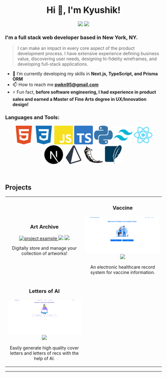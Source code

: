 <!-- <img src="images/cover.png" width="100%"> -->

<h1 align="center">Hi 👋, I'm Kyushik!</h1>

<p align="center">
  <!-- <a href="https://daniel-jkim.com/"><img src="https://img.shields.io/badge/website-feeddf?&style=for-the-badge&logo=react&logoColor=ed5c06"></a> -->
  <a href="mailto:pwkn95@gmail.com"><img src="https://img.shields.io/badge/email-feeddf?style=for-the-badge&logo=gmail&logoColor=f68d0e"></a>
  <a href="https://www.linkedin.com/in/pwknam/"><img src="https://img.shields.io/badge/Linkedin-feeddf?&style=for-the-badge&logo=linkedin&logoColor=f68d0e"></a>
  <!-- <a href="https://twitter.com/devdanielk"><img src="https://img.shields.io/badge/TWITTER-feeddf?&style=for-the-badge&logo=twitter&logoColor=ffc316"></a> -->

</p>

<h3 align="left">I'm a full stack web developer based in New York, NY.</h3>

> I can make an impact in every core aspect of the product development process. I have extensive experience defining business value, discovering user needs, designing hi-fidelity wireframes, and developing full-stack applications.

- 🌱 I’m currently developing my skills in **Next.js, TypeScript, and Prisma ORM**
- 📫 How to reach me **pwkn95@gmail.com**
- ⚡ Fun fact, **before software engineering, I had experience in product sales and earned a Master of Fine Arts degree in UX/Innovation design!**
  <br>

<h3 align="left">Languages and Tools:</h3>
<p align="left"> 
  <p align="center">
    <img src="photos/html_svg_test.svg"/>
    <img src="photos/css3 1.svg"/>
    <img src="photos/javascript (1) 1.svg"/>
    <img src="photos/typescript 1.svg"/>
    <img src="photos/python 1.svg"/>
    <img src="photos/tailwindcss 1.svg"/>
    <img src="photos/react 1.svg"/>
    <img src="photos/nextdotjs 1.svg"/>
    <img src="photos/prisma 1.svg"/>
    <img src="photos/flask 1.svg"/>
    <img src="photos/sqlite 1.svg"/>
</p>
<br>

<h2>Projects</h2>

<div align="center">
<table>
      <tr>
        <td width="50%">
          <h3 align="center">Art Archive</h3>
          <p align="center">
             <a href="https://github.com/pwknam/digital-art-archive" target="_blank" ref="noreferrer"> <img src="photos/new_art_archive.png" alt="project example"/> </a>
		<a href="https://github.com/pwknam/digital-art-archive" target="_blank" ref="noreferrer"><img src="https://img.shields.io/badge/Code-lightgrey?style=for-the-badge&logo=github"></a>
		<a href="https://digital-art-archive.vercel.app/" target="_blank" ref="noreferrer"><img src="https://img.shields.io/badge/Live-grey?style=for-the-badge"></a>
            <p align="center">
		Digitally store and manage your collection of artworks!
            </p>
          </p>
        </td>
	<td width="50%">
          <h3 align="center">Vaccine</h3>
          <p align="center">
            <a href="https://github.com/pwknam/vaccine" target="_blank" ref="noreferrer"> <img src="photos/new_vaccine.png"/> </a>
		<a href="https://github.com/pwknam/vaccine" target="_blank" ref="noreferrer"><img src="https://img.shields.io/badge/Code-lightgrey?style=for-the-badge&logo=github"></a>
		<!-- <a href="https://outpost.cyclic.app/" target="_blank" ref="noreferrer"><img src="https://img.shields.io/badge/Live-grey?style=for-the-badge"></a> -->
            <p align="center">
            An electronic healthcare record system for vaccine information.
            </p>
          </p>
        </td>
    </tr>
          <tr>
        <td width="50%">
          <h3 align="center">Letters of AI</h3>
          <p align="center">
             <a href="https://github.com/pwknam/letters-of-ai" target="_blank" ref="noreferrer"> <img src="photos/new_letters.png" alt="project example"/> </a>
		<a href="https://github.com/pwknam/letters-of-ai" target="_blank" ref="noreferrer"><img src="https://img.shields.io/badge/Code-lightgrey?style=for-the-badge&logo=github"></a>
		<!-- <a href="https://daniel-jkim.com/" target="_blank" ref="noreferrer"><img src="https://img.shields.io/badge/Live-grey?style=for-the-badge"></a> -->
            <p align="center">
		Easily generate high quality cover letters and letters of recs with the help of AI. 
            </p>
          </p>
        </td>

  </tr>
</table>
</div>

<hr>

<!--
**pwknam/pwknam** is a ✨ _special_ ✨ repository because its `README.md` (this file) appears on your GitHub profile.

Here are some ideas to get you started:

- 🔭 I’m currently working on ...
- 🌱 I’m currently learning ...
- 👯 I’m looking to collaborate on ...
- 🤔 I’m looking for help with ...
- 💬 Ask me about ...
- 📫 How to reach me: ...
- 😄 Pronouns: ...
- ⚡ Fun fact: ...
-->
